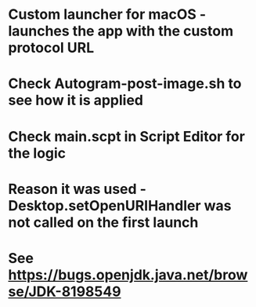 # Custom launcher for macOS - launches the app with the custom protocol URL
# Check Autogram-post-image.sh to see how it is applied
# Check main.scpt in Script Editor for the logic
# Reason it was used - Desktop.setOpenURIHandler was not called on the first launch
# See https://bugs.openjdk.java.net/browse/JDK-8198549
